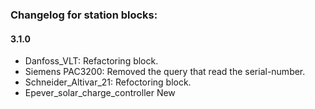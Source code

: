 ﻿### Changelog for station blocks:

#### 3.1.0
 - Danfoss_VLT: 			Refactoring block.
 - Siemens PAC3200:			Removed the query that read the serial-number.
 - Schneider_Altivar_21:		Refoctoring block.
 - Epever_solar_charge_controller	New 

